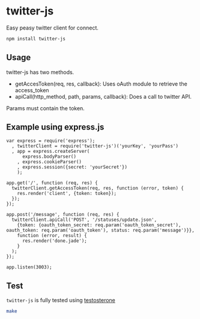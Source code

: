 # twitter-js

Easy peasy twitter client for connect.

``` bash
npm install twitter-js
```

## Usage

twitter-js has two methods.

* getAccesToken(req, res, callback): Uses oAuth module to retrieve the access_token
* apiCall(http_method, path, params, callback): Does a call to twitter API.

Params must contain the token.

## Example using express.js

    var express = require('express');
      , twitterClient = require('twitter-js')('yourKey', 'yourPass')
      , app = express.createServer(
          express.bodyParser()
        , express.cookieParser()
        , express.session({secret: 'yourSecret'})
        );

    app.get('/', function (req, res) {
      twitterClient.getAccessToken(req, res, function (error, token) {
        res.render('client', {token: token});
      });
    });

    app.post('/message', function (req, res) {
      twitterClient.apiCall('POST', '/statuses/update.json',
        {token: {oauth_token_secret: req.param('oauth_token_secret'), oauth_token: req.param('oauth_token'), status: req.param('message')}},
        function (error, result) {
          res.render('done.jade');
        }
      );
    });

    app.listen(3003);


## Test

`twitter-js` is fully tested using [testosterone](https://github.com/masylum/testosterone)

``` bash
make
```
